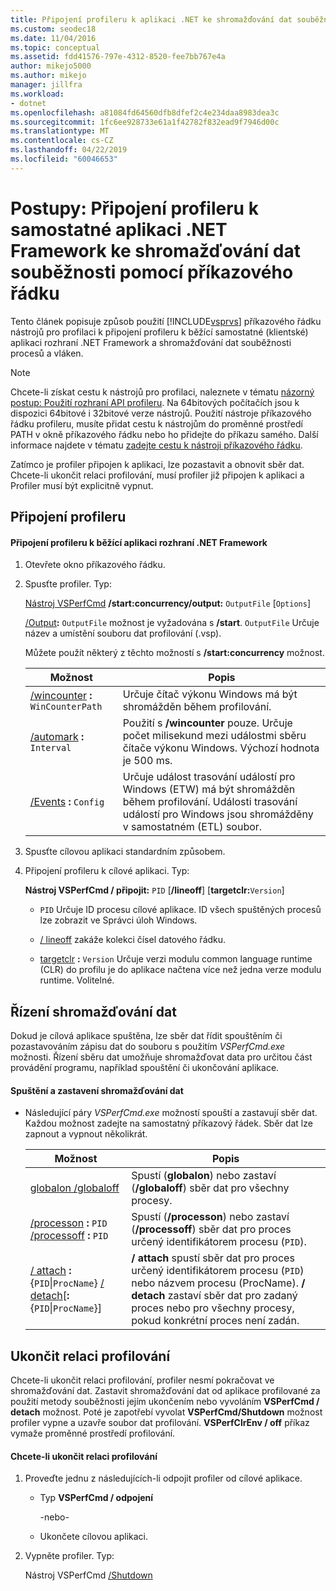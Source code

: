 ```yaml
---
title: Připojení profileru k aplikaci .NET ke shromažďování dat souběžnosti | Dokumentace Microsoftu
ms.custom: seodec18
ms.date: 11/04/2016
ms.topic: conceptual
ms.assetid: fdd41576-797e-4312-8520-fee7bb767e4a
author: mikejo5000
ms.author: mikejo
manager: jillfra
ms.workload:
- dotnet
ms.openlocfilehash: a81084fd64560dfb8dfef2c4e234daa8983dea3c
ms.sourcegitcommit: 1fc6ee928733e61a1f42782f832ead9f7946d00c
ms.translationtype: MT
ms.contentlocale: cs-CZ
ms.lasthandoff: 04/22/2019
ms.locfileid: "60046653"
---
```

# <a name="how-to-attach-the-profiler-to-a-net-framework-stand-alone-application-to-collect-concurrency-data-by-using-the-command-line"></a>Postupy: Připojení profileru k samostatné aplikaci .NET Framework ke shromažďování dat souběžnosti pomocí příkazového řádku
Tento článek popisuje způsob použití [!INCLUDE[vsprvs](../code-quality/includes/vsprvs_md.md)] příkazového řádku nástrojů pro profilaci k připojení profileru k běžící samostatné (klientské) aplikaci rozhraní .NET Framework a shromažďování dat souběžnosti procesů a vláken.

> [!NOTE]
>  Chcete-li získat cestu k nástrojů pro profilaci, naleznete v tématu [názorný postup: Použití rozhraní API profileru](../profiling/walkthrough-using-profiler-apis.md). Na 64bitových počítačích jsou k dispozici 64bitové i 32bitové verze nástrojů. Použití nástroje příkazového řádku profileru, musíte přidat cestu k nástrojům do proměnné prostředí PATH v okně příkazového řádku nebo ho přidejte do příkazu samého. Další informace najdete v tématu [zadejte cestu k nástroji příkazového řádku](../profiling/specifying-the-path-to-profiling-tools-command-line-tools.md).

 Zatímco je profiler připojen k aplikaci, lze pozastavit a obnovit sběr dat. Chcete-li ukončit relaci profilování, musí profiler již připojen k aplikaci a Profiler musí být explicitně vypnut.

## <a name="attach-the-profiler"></a>Připojení profileru

#### <a name="to-attach-the-profiler-to-a-running-net-framework-application"></a>Připojení profileru k běžící aplikaci rozhraní .NET Framework

1. Otevřete okno příkazového řádku.

2. Spusťte profiler. Typ:

     [Nástroj VSPerfCmd](../profiling/vsperfcmd.md) **/start:concurrency/output:** `OutputFile` [`Options`]

     [/Output](../profiling/output.md)**:** `OutputFile` možnost je vyžadována s **/start**. `OutputFile` Určuje název a umístění souboru dat profilování (.vsp).

     Můžete použít některý z těchto možností s **/start:concurrency** možnost.

    |Možnost|Popis|
    |------------|-----------------|
    |[/wincounter](../profiling/wincounter.md) **:** `WinCounterPath`|Určuje čítač výkonu Windows má být shromážděn během profilování.|
    |[/automark](../profiling/automark.md) **:** `Interval`|Použití s **/wincounter** pouze. Určuje počet milisekund mezi událostmi sběru čítače výkonu Windows. Výchozí hodnota je 500 ms.|
    |[/Events](../profiling/events-vsperfcmd.md) **:** `Config`|Určuje událost trasování událostí pro Windows (ETW) má být shromážděn během profilování. Události trasování událostí pro Windows jsou shromážděny v samostatném (ETL) soubor.|

3. Spusťte cílovou aplikaci standardním způsobem.

4. Připojení profileru k cílové aplikaci. Typ:

     **Nástroj VSPerfCmd / připojit:** `PID` [**/lineoff**] [**targetclr:**`Version`]

    - `PID` Určuje ID procesu cílové aplikace. ID všech spuštěných procesů lze zobrazit ve Správci úloh Windows.

    - [/ lineoff](../profiling/lineoff.md) zakáže kolekci čísel datového řádku.

    - [targetclr](../profiling/targetclr.md) **:** `Version` Určuje verzi modulu common language runtime (CLR) do profilu je do aplikace načtena více než jedna verze modulu runtime. Volitelné.

## <a name="control-data-collection"></a>Řízení shromažďování dat
 Dokud je cílová aplikace spuštěna, lze sběr dat řídit spouštěním či pozastavováním zápisu dat do souboru s použitím *VSPerfCmd.exe* možnosti. Řízení sběru dat umožňuje shromažďovat data pro určitou část provádění programu, například spouštění či ukončování aplikace.

#### <a name="to-start-and-stop-data-collection"></a>Spuštění a zastavení shromažďování dat

- Následující páry *VSPerfCmd.exe* možností spouští a zastavují sběr dat. Každou možnost zadejte na samostatný příkazový řádek. Sběr dat lze zapnout a vypnout několikrát.

    |Možnost|Popis|
    |------------|-----------------|
    |[globalon /globaloff](../profiling/globalon-and-globaloff.md)|Spustí (**globalon**) nebo zastaví (**/globaloff**) sběr dat pro všechny procesy.|
    |[/processon](../profiling/processon-and-processoff.md) **:** `PID` [/processoff](../profiling/processon-and-processoff.md) **:** `PID`|Spustí (**/processon**) nebo zastaví (**/processoff**) sběr dat pro proces určený identifikátorem procesu (`PID`).|
    |[/ attach](../profiling/attach.md) **:**{`PID`&#124;`ProcName`} [/ detach](../profiling/detach.md)[**:**{`PID`&#124;`ProcName`}]|**/ attach** spustí sběr dat pro proces určený identifikátorem procesu (`PID`) nebo názvem procesu (ProcName). **/ detach** zastaví sběr dat pro zadaný proces nebo pro všechny procesy, pokud konkrétní proces není zadán.|

## <a name="end-the-profiling-session"></a>Ukončit relaci profilování
 Chcete-li ukončit relaci profilování, profiler nesmí pokračovat ve shromažďování dat. Zastavit shromažďování dat od aplikace profilované za použití metody souběžnosti jejím ukončením nebo vyvoláním **VSPerfCmd / detach** možnost. Poté je zapotřebí vyvolat **VSPerfCmd/Shutdown** možnost profiler vypne a uzavře soubor dat profilování. **VSPerfClrEnv / off** příkaz vymaže proměnné prostředí profilování.

#### <a name="to-end-a-profiling-session"></a>Chcete-li ukončit relaci profilování

1. Proveďte jednu z následujících-li odpojit profiler od cílové aplikace.

    - Typ **VSPerfCmd / odpojení**

         -nebo-

    - Ukončete cílovou aplikaci.

2. Vypněte profiler. Typ:

     Nástroj VSPerfCmd [ /Shutdown](../profiling/shutdown.md)
